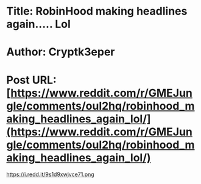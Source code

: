 # Title: RobinHood making headlines again..... Lol
# Author: Cryptk3eper
# Post URL: [https://www.reddit.com/r/GMEJungle/comments/oul2hq/robinhood_making_headlines_again_lol/](https://www.reddit.com/r/GMEJungle/comments/oul2hq/robinhood_making_headlines_again_lol/)


https://i.redd.it/9s1d9xwjvce71.png